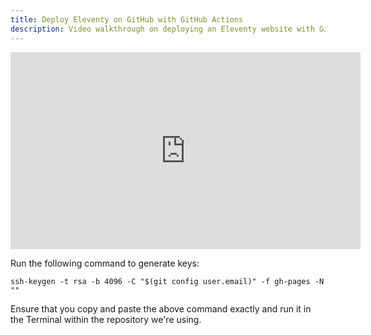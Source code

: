 ```yaml
---
title: Deploy Eleventy on GitHub with GitHub Actions
description: Video walkthrough on deploying an Eleventy website with GitHub Actions
---
```


<iframe width="560" height="315" src="https://www.youtube.com/embed/d7HDAbkJR7Y" title="YouTube video player" frameborder="0" allow="accelerometer; autoplay; clipboard-write; encrypted-media; gyroscope; picture-in-picture" allowfullscreen></iframe>

Run the following command to generate keys:

```
ssh-keygen -t rsa -b 4096 -C "$(git config user.email)" -f gh-pages -N ""
```

Ensure that you copy and paste the above command exactly and run it in the Terminal within the repository we're using.